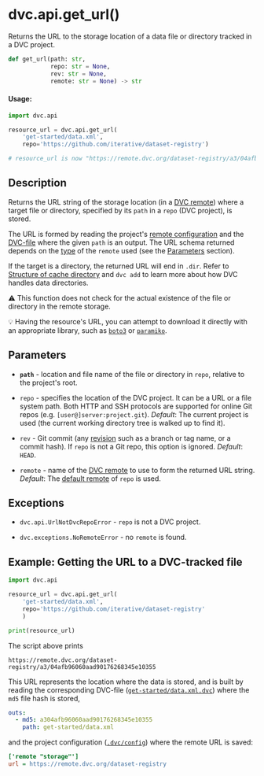 # dvc.api.get_url()

Returns the URL to the storage location of a data file or directory tracked in a
<abbr>DVC project</abbr>.

```py
def get_url(path: str,
            repo: str = None,
            rev: str = None,
            remote: str = None) -> str
```

#### Usage:

```py
import dvc.api

resource_url = dvc.api.get_url(
    'get-started/data.xml',
    repo='https://github.com/iterative/dataset-registry')

# resource_url is now "https://remote.dvc.org/dataset-registry/a3/04afb96060aad90176268345e10355"
```

## Description

Returns the URL string of the storage location (in a
[DVC remote](/doc/command-reference/remote)) where a target file or directory,
specified by its `path` in a `repo` (<abbr>DVC project</abbr>), is stored.

The URL is formed by reading the project's
[remote configuration](/doc/command-reference/config#remote) and the
[DVC-file](/doc/user-guide/dvc-file-format) where the given `path` is an
<abbr>output</abbr>. The URL schema returned depends on the
[type](/doc/command-reference/remote/add#supported-storage-types) of the
`remote` used (see the [Parameters](#parameters) section).

If the target is a directory, the returned URL will end in `.dir`. Refer to
[Structure of cache directory](/doc/user-guide/dvc-files-and-directories#structure-of-cache-directory)
and `dvc add` to learn more about how DVC handles data directories.

⚠️ This function does not check for the actual existence of the file or
directory in the remote storage.

💡 Having the resource's URL, you can attempt to download it directly with an
appropriate library, such as
[`boto3`](https://boto3.amazonaws.com/v1/documentation/api/latest/reference/services/s3.html#S3.Object.download_fileobj)
or
[`paramiko`](https://docs.paramiko.org/en/stable/api/sftp.html#paramiko.sftp_client.SFTPClient.get).

## Parameters

- **`path`** - location and file name of the file or directory in `repo`,
  relative to the project's root.

- `repo` - specifies the location of the DVC project. It can be a URL or a file
  system path. Both HTTP and SSH protocols are supported for online Git repos
  (e.g. `[user@]server:project.git`). _Default_: The current project is used
  (the current working directory tree is walked up to find it).

- `rev` - Git commit (any [revision](https://git-scm.com/docs/revisions) such as
  a branch or tag name, or a commit hash). If `repo` is not a Git repo, this
  option is ignored. _Default_: `HEAD`.

- `remote` - name of the [DVC remote](/doc/command-reference/remote) to use to
  form the returned URL string. _Default_: The
  [default remote](/doc/command-reference/remote/default) of `repo` is used.

## Exceptions

- `dvc.api.UrlNotDvcRepoError` - `repo` is not a DVC project.

- `dvc.exceptions.NoRemoteError` - no `remote` is found.

## Example: Getting the URL to a DVC-tracked file

```py
import dvc.api

resource_url = dvc.api.get_url(
    'get-started/data.xml',
    repo='https://github.com/iterative/dataset-registry'
    )

print(resource_url)
```

The script above prints

`https://remote.dvc.org/dataset-registry/a3/04afb96060aad90176268345e10355`

This URL represents the location where the data is stored, and is built by
reading the corresponding DVC-file
([`get-started/data.xml.dvc`](https://github.com/iterative/dataset-registry/blob/master/get-started/data.xml.dvc))
where the `md5` file hash is stored,

```yaml
outs:
  - md5: a304afb96060aad90176268345e10355
    path: get-started/data.xml
```

and the project configuration
([`.dvc/config`](https://github.com/iterative/dataset-registry/blob/master/.dvc/config))
where the remote URL is saved:

```ini
['remote "storage"']
url = https://remote.dvc.org/dataset-registry
```
